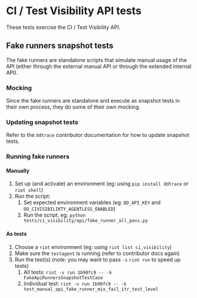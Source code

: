 # CI / Test Visibility API tests

These tests exercise the CI / Test Visibility API.

## Fake runners snapshot tests

The fake runners are standalone scripts that simulate manual usage of the API
(either through the external manual API or through the extended internal API).

### Mocking

Since the fake runners are standalone and execute as snapshot tests in their own process, they do some of their own mocking.

### Updating snapshot tests

Refer to the `ddtrace` contributor documentation for how to update snapshot
tests.

### Running fake runners

#### Manually
 
1. Set up (and activate) an environment (eg: using `pip install ddtrace` or `riot shell`)
1. Run the script:
   1. Set expected environment variables (eg: `DD_API_KEY` and `DD_CIVISIBILIKTY_AGENTLESS_ENABLED`)
   1. Run the script, eg: `python tests/ci_visibility/api/fake_runner_all_pass.py`

#### As tests

1. Choose a `riot` environment (eg: using `riot list ci_visibility`)
1. Make sure the `testagent` is running (refer to contributor docs again)
1. Run the test(s) (note: you may want to pass `-s` `riot run` to speed up tests)
   1. All tests: `riot -v run 1b90fc9 -- -k FakeApiRunnersSnapshotTestCase`
   1. Individual test: `riot -v run 1b90fc9 -- -k test_manual_api_fake_runner_mix_fail_itr_test_level` 